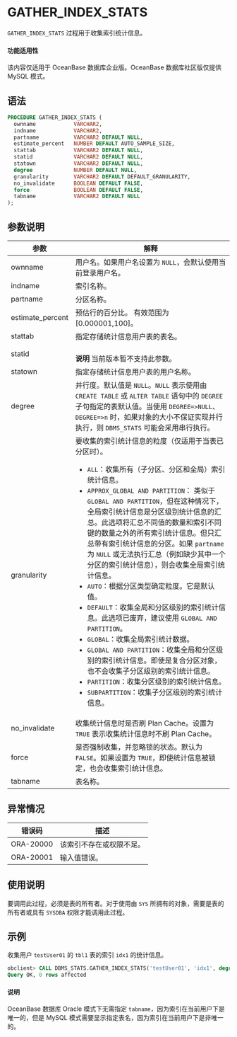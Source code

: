 # GATHER_INDEX_STATS 

`GATHER_INDEX_STATS` 过程用于收集索引统计信息。

  <main id="notice" >
    <h4>功能适用性</h4>
    <p>该内容仅适用于 OceanBase 数据库企业版。OceanBase 数据库社区版仅提供 MySQL 模式。</p>
  </main>

## 语法 

```sql
PROCEDURE GATHER_INDEX_STATS (
  ownname            VARCHAR2,
  indname            VARCHAR2,
  partname           VARCHAR2 DEFAULT NULL,
  estimate_percent   NUMBER DEFAULT AUTO_SAMPLE_SIZE,
  stattab            VARCHAR2 DEFAULT NULL,
  statid             VARCHAR2 DEFAULT NULL,
  statown            VARCHAR2 DEFAULT NULL,
  degree             NUMBER DEFAULT NULL,
  granularity        VARCHAR2 DEFAULT DEFAULT_GRANULARITY,
  no_invalidate      BOOLEAN DEFAULT FALSE,
  force              BOOLEAN DEFAULT FALSE,
  tabname            VARCHAR2 DEFAULT NULL
);
```

## 参数说明 

|        参数       |      解释           |
|------------------|----------------------|
| ownname          | 用户名。如果用户名设置为 `NULL`，会默认使用当前登录用户名。     |
| indname          | 索引名称。   |
| partname         | 分区名称。   |
| estimate_percent | 预估行的百分比。 有效范围为 \[0.000001,100\]。 |
| stattab          | 指定存储统计信息用户表的表名。 |
| statid           | <br>**说明** 当前版本暂不支持此参数。 </br>  |
| statown          | 指定存储统计信息用户表的用户名称。 |
| degree           | 并行度。默认值是 `NULL`。`NULL` 表示使用由 `CREATE TABLE` 或 `ALTER TABLE` 语句中的 `DEGREE` 子句指定的表默认值。当使用 `DEGREE=>NULL`、`DEGREE=>n` 时，如果对象的大小不保证实现并行执行，则 `DBMS_STATS` 可能会采用串行执行。  |
| granularity      | 要收集的索引统计信息的粒度（仅适用于当表已分区时）。 <ul><li> `ALL`：收集所有（子分区、分区和全局）索引统计信息。</li>   <li> `APPROX_GLOBAL AND PARTITION`： 类似于 `GLOBAL AND PARTITION`，但在这种情况下，全局索引统计信息是分区级别统计信息的汇总。此选项将汇总不同值的数量和索引不同键的数量之外的所有索引统计信息。但只汇总带有索引统计信息的分区。如果 `partname` 为 `NULL` 或无法执行汇总（例如缺少其中一个分区的索引统计信息），则会收集全局索引统计信息。   </li>   <li> `AUTO`：根据分区类型确定粒度。它是默认值。 </li>   <li> `DEFAULT`：收集全局和分区级别的索引统计信息。此选项已废弃，建议使用 `GLOBAL AND PARTITION`。  </li>   <li>`GLOBAL`：收集全局索引统计数据。  </li>   <li> `GLOBAL AND PARTITION`：收集全局和分区级别的索引统计信息。即使是复合分区对象，也不会收集子分区级别的索引统计信息。   </li>   <li> `PARTITION`：收集分区级别的索引统计信息。   </li>   <li> `SUBPARTITION`：收集子分区级别的索引统计信息。</li>   </ul>    |
| no_invalidate| 收集统计信息时是否刷 Plan Cache。设置为 `TRUE` 表示收集统计信息时不刷 Plan Cache。|
| force            | 是否强制收集，并忽略锁的状态。默认为 `FALSE`。如果设置为 `TRUE`，即使统计信息被锁定，也会收集索引统计信息。  |
| tabname          | 表名称。     |



## 异常情况 

|    错误码    |      描述      |
|-----------|--------------|
| ORA-20000 | 该索引不存在或权限不足。 |
| ORA-20001 | 输入值错误。       |



## 使用说明 

要调用此过程，必须是表的所有者。对于使用由 `SYS` 所拥有的对象，需要是表的所有者或具有 `SYSDBA` 权限才能调用此过程。

## 示例 

收集用户 `testUser01` 的 `tbl1` 表的索引 `idx1` 的统计信息。

```sql
obclient> CALL DBMS_STATS.GATHER_INDEX_STATS('testUser01', 'idx1', degree=>4, 'tbl1');
Query OK, 0 rows affected
```

  <main id="notice" type='explain'>
    <h4>说明</h4>
    <p>OceanBase 数据库 Oracle 模式下无需指定 <code>tabname</code>，因为索引在当前用户下是唯一的，但是 MySQL 模式需要显示指定表名，因为索引在当前用户下是非唯一的。</p>
  </main>